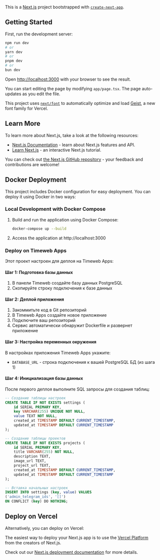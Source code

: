 This is a [Next.js](https://nextjs.org) project bootstrapped with [`create-next-app`](https://nextjs.org/docs/app/api-reference/cli/create-next-app).

## Getting Started

First, run the development server:

```bash
npm run dev
# or
yarn dev
# or
pnpm dev
# or
bun dev
```

Open [http://localhost:3000](http://localhost:3000) with your browser to see the result.

You can start editing the page by modifying `app/page.tsx`. The page auto-updates as you edit the file.

This project uses [`next/font`](https://nextjs.org/docs/app/building-your-application/optimizing/fonts) to automatically optimize and load [Geist](https://vercel.com/font), a new font family for Vercel.

## Learn More

To learn more about Next.js, take a look at the following resources:

- [Next.js Documentation](https://nextjs.org/docs) - learn about Next.js features and API.
- [Learn Next.js](https://nextjs.org/learn) - an interactive Next.js tutorial.

You can check out [the Next.js GitHub repository](https://github.com/vercel/next.js) - your feedback and contributions are welcome!

## Docker Deployment

This project includes Docker configuration for easy deployment. You can deploy it using Docker in two ways:

### Local Development with Docker Compose

1. Build and run the application using Docker Compose:
   ```bash
   docker-compose up --build
   ```

2. Access the application at http://localhost:3000

### Deploy on Timeweb Apps

Этот проект настроен для деплоя на Timeweb Apps:

#### Шаг 1: Подготовка базы данных
1. В панели Timeweb создайте базу данных PostgreSQL
2. Скопируйте строку подключения к базе данных

#### Шаг 2: Деплой приложения
1. Закоммитьте код в Git репозиторий
2. В Timeweb Apps создайте новое приложение
3. Подключите ваш репозиторий
4. Сервис автоматически обнаружит Dockerfile и развернет приложение

#### Шаг 3: Настройка переменных окружения
В настройках приложения Timeweb Apps укажите:
- `DATABASE_URL` - строка подключения к вашей PostgreSQL БД (из шага 1)

#### Шаг 4: Инициализация базы данных
После первого деплоя выполните SQL запросы для создания таблиц:

```sql
-- Создание таблицы настроек
CREATE TABLE IF NOT EXISTS settings (
    id SERIAL PRIMARY KEY,
    key VARCHAR(255) UNIQUE NOT NULL,
    value TEXT NOT NULL,
    created_at TIMESTAMP DEFAULT CURRENT_TIMESTAMP,
    updated_at TIMESTAMP DEFAULT CURRENT_TIMESTAMP
);

-- Создание таблицы проектов
CREATE TABLE IF NOT EXISTS projects (
    id SERIAL PRIMARY KEY,
    title VARCHAR(255) NOT NULL,
    description TEXT,
    image_url TEXT,
    project_url TEXT,
    created_at TIMESTAMP DEFAULT CURRENT_TIMESTAMP,
    updated_at TIMESTAMP DEFAULT CURRENT_TIMESTAMP
);

-- Вставка начальных настроек
INSERT INTO settings (key, value) VALUES 
('admin_telegram_ids', '[]')
ON CONFLICT (key) DO NOTHING;
```

## Deploy on Vercel

Alternatively, you can deploy on Vercel:

The easiest way to deploy your Next.js app is to use the [Vercel Platform](https://vercel.com/new?utm_medium=default-template&filter=next.js&utm_source=create-next-app&utm_campaign=create-next-app-readme) from the creators of Next.js.

Check out our [Next.js deployment documentation](https://nextjs.org/docs/app/building-your-application/deploying) for more details.
